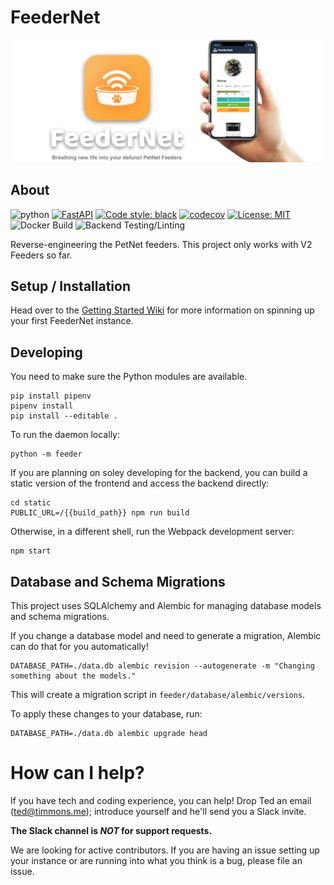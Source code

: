# FeederNet

<img alt="Discovered devices screenshot" src="images/brand_header.png"/>

## About

![python](https://img.shields.io/badge/python-3.8%20%7C%203.9-blue)
[![FastAPI](https://img.shields.io/github/pipenv/locked/dependency-version/feedernet/petnet-feeder-service/fastapi?color=009485)](https://github.com/tiangolo/fastapi)
[![Code style: black](https://img.shields.io/badge/code%20style-black-000000.svg)](https://github.com/psf/black)
[![codecov](https://codecov.io/gh/feedernet/petnet-feeder-service/branch/master/graph/badge.svg?token=UEK2SQ7C09)](https://codecov.io/gh/feedernet/petnet-feeder-service)
[![License: MIT](https://img.shields.io/badge/license-MIT-blueviolet)](https://github.com/feedernet/petnet-feeder-service/blob/master/LICENSE)
![Docker Build](https://github.com/feedernet/petnet-feeder-service/workflows/Docker%20Build/badge.svg)
![Backend Testing/Linting](https://github.com/feedernet/petnet-feeder-service/workflows/Backend%20Testing/Linting/badge.svg)

Reverse-engineering the PetNet feeders. This project only works with V2 Feeders so far.

## Setup / Installation

Head over to the [Getting Started Wiki](https://github.com/petnet-independence-project/petnet-feeder-service/wiki/Getting-Started) for more information on spinning up your first FeederNet instance.


## Developing

You need to make sure the Python modules are available.

```
pip install pipenv
pipenv install
pip install --editable .
```

To run the daemon locally:

```
python -m feeder
```

If you are planning on soley developing for the backend, you can build a static version of the frontend and access the backend directly:

```
cd static
PUBLIC_URL=/{{build_path}} npm run build
```

Otherwise, in a different shell, run the Webpack development server:

```
npm start
```

## Database and Schema Migrations

This project uses SQLAlchemy and Alembic for managing database models and schema migrations.

If you change a database model and need to generate a migration, Alembic can do that for you automatically!

```shell script
DATABASE_PATH=./data.db alembic revision --autogenerate -m "Changing something about the models."
```

This will create a migration script in `feeder/database/alembic/versions`.

To apply these changes to your database, run:

```shell script
DATABASE_PATH=./data.db alembic upgrade head
```

# How can I help?

If you have tech and coding experience, you can help! Drop Ted an email (ted@timmons.me); introduce yourself and he'll send you a Slack invite.

**The Slack channel is _NOT_ for support requests.**

We are looking for active contributors. If you are having an issue setting up your instance or are running into what you think is a bug, please file an issue.

